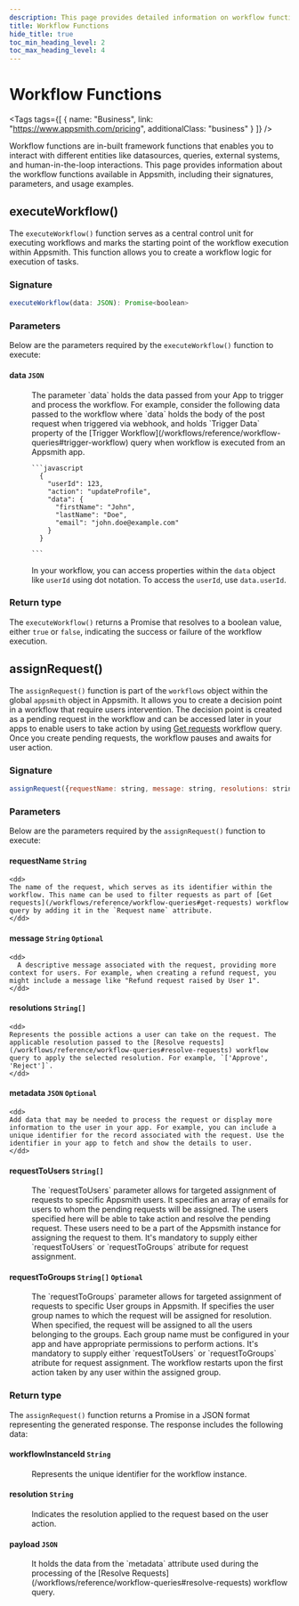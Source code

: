 ```yaml
---
description: This page provides detailed information on workflow functions available in Appsmith.
title: Workflow Functions
hide_title: true
toc_min_heading_level: 2
toc_max_heading_level: 4
---
```

<!-- vale off -->

<div className="tag-wrapper">
 <h1>Workflow Functions</h1>

<Tags
tags={[
{ name: "Business", link: "https://www.appsmith.com/pricing", additionalClass: "business" }
]}
/>

</div>

<!-- vale on -->

Workflow functions are in-built framework functions that enables you to interact with different entities like datasources, queries, external systems, and human-in-the-loop interactions. This page provides information about the workflow functions available in Appsmith, including their signatures, parameters, and usage examples.

## executeWorkflow()

The `executeWorkflow()` function serves as a central control unit for executing workflows and marks the starting point of the workflow execution within Appsmith. This function allows you to create a workflow logic for execution of tasks.

### Signature

```javascript
executeWorkflow(data: JSON): Promise<boolean>
```
### Parameters

Below are the parameters required by the `executeWorkflow()` function to execute:

#### data <code className="parameterCodeBlock">JSON</code>

<dd>
  The parameter `data` holds the data passed from your App to trigger and process the workflow. For example, consider the following data passed to the workflow where `data` holds the body of the post request when triggered via webhook, and holds `Trigger Data` property of the [Trigger Workflow](/workflows/reference/workflow-queries#trigger-workflow) query when workflow is executed from an Appsmith app.

    ```javascript
      {
        "userId": 123,
        "action": "updateProfile",
        "data": {
          "firstName": "John",
          "lastName": "Doe",
          "email": "john.doe@example.com"
        }
      }

    ```
  In your workflow, you can access properties within the `data` object like `userId` using dot notation. To access the `userId`, use `data.userId`.
</dd>

### Return type

The `executeWorkflow()` returns a Promise that resolves to a boolean value, either `true` or `false`, indicating the success or failure of the workflow execution.

## assignRequest()

The `assignRequest()` function is part of the `workflows` object within the global `appsmith` object in Appsmith. It allows you to create a decision point in a workflow that require users intervention. The decision point is created as a pending request in the workflow and can be accessed later in your apps to enable users to take action by using [Get requests](/workflows/reference/workflow-queries#get-requests) workflow query. Once you create pending requests, the workflow pauses and awaits for user action. 

### Signature

```javascript
assignRequest({requestName: string, message: string, resolutions: string[], metadata:{key: string, value: any}, requestToUsers: string[], requestToGroups: string[] }) : Promise<JSON>
```

### Parameters
 
Below are the parameters required by the `assignRequest()` function to execute:

#### requestName <code className="parameterCodeBlock">String</code>

    <dd>
    The name of the request, which serves as its identifier within the workflow. This name can be used to filter requests as part of [Get requests](/workflows/reference/workflow-queries#get-requests) workflow query by adding it in the `Request name` attribute.
    </dd>

#### message <code className="parameterCodeBlock">String</code> <code className="parameterCodeBlock">Optional</code>
    <dd>
      A descriptive message associated with the request, providing more context for users. For example, when creating a refund request, you might include a message like "Refund request raised by User 1".
    </dd>

#### resolutions <code className="parameterCodeBlock">String[]</code>
    <dd>
    Represents the possible actions a user can take on the request. The applicable resolution passed to the [Resolve requests](/workflows/reference/workflow-queries#resolve-requests) workflow query to apply the selected resolution. For example, `['Approve', 'Reject']`.
    </dd>

#### metadata <code className="parameterCodeBlock">JSON</code> <code className="parameterCodeBlock">Optional</code>
    <dd>
    Add data that may be needed to process the request or display more information to the user in your app. For example, you can include a unique identifier for the record associated with the request. Use the identifier in your app to fetch and show the details to user.
    </dd>

#### requestToUsers <code className="parameterCodeBlock">String[]</code>
   <dd>
   The `requestToUsers` parameter allows for targeted assignment of requests to specific Appsmith users. It specifies an array of emails for users to whom the pending requests will be assigned. The users specified here will be able to take action and resolve the pending request. These users need to be a part of the Appsmith instance for assigning the request to them. It's mandatory to supply either `requestToUsers` or `requestToGroups` atribute for request assignment.
   </dd>

#### requestToGroups <code className="parameterCodeBlock">String[]</code> <code className="parameterCodeBlock">Optional</code>

<dd>
The `requestToGroups` parameter allows for targeted assignment of requests to specific User groups in Appsmith. If specifies the user group names to which the request will be assigned for resolution. When specified, the request will be assigned to all the users belonging to the groups. Each group name must be configured in your app and have appropriate permissions to perform actions. It's mandatory to supply either `requestToUsers` or `requestToGroups` atribute for request assignment. The workflow restarts upon the first action taken by any user within the assigned group.
 </dd>

### Return type 

The `assignRequest()` function returns a Promise in a JSON format representing the generated response. The response includes the following data:

#### workflowInstanceId <code className="parameterCodeBlock">String</code>

<dd>
  Represents the unique identifier for the workflow instance.
</dd>

#### resolution <code className="parameterCodeBlock">String</code>

<dd>
  Indicates the resolution applied to the request based on the user action.
</dd>

#### payload <code className="parameterCodeBlock">JSON</code>

<dd>
  It holds the data from the `metadata` attribute used during the processing of the [Resolve Requests](/workflows/reference/workflow-queries#resolve-requests) workflow query.
</dd>
 